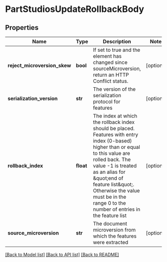 # PartStudiosUpdateRollbackBody

## Properties
Name | Type | Description | Notes
------------ | ------------- | ------------- | -------------
**reject_microversion_skew** | **bool** | If set to true and the element has changed since     sourceMicroversion, return an HTTP Conflict status. | [optional] 
**serialization_version** | **str** | The version of the serialization protocol for features | [optional] 
**rollback_index** | **float** | The index at which the rollback index should be placed. Features   with entry index (0-based) higher than or equal to this value are rolled back.  The value -1 is treated   as an alias for \&quot;end of feature list\&quot;.  Otherwise the value must be in the range 0 to the number of   entries in the feature list | [optional] 
**source_microversion** | **str** | The document microversion from which the features were extracted | [optional] 

[[Back to Model list]](../README.md#documentation-for-models) [[Back to API list]](../README.md#documentation-for-api-endpoints) [[Back to README]](../README.md)


